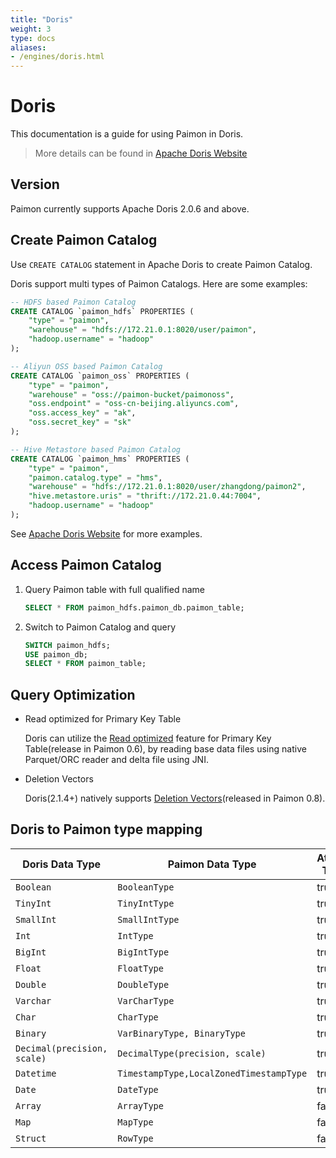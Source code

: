 ```yaml
---
title: "Doris"
weight: 3
type: docs
aliases:
- /engines/doris.html
---
```

<!--
Licensed to the Apache Software Foundation (ASF) under one
or more contributor license agreements.  See the NOTICE file
distributed with this work for additional information
regarding copyright ownership.  The ASF licenses this file
to you under the Apache License, Version 2.0 (the
"License"); you may not use this file except in compliance
with the License.  You may obtain a copy of the License at

  http://www.apache.org/licenses/LICENSE-2.0

Unless required by applicable law or agreed to in writing,
software distributed under the License is distributed on an
"AS IS" BASIS, WITHOUT WARRANTIES OR CONDITIONS OF ANY
KIND, either express or implied.  See the License for the
specific language governing permissions and limitations
under the License.
-->

# Doris

This documentation is a guide for using Paimon in Doris.

> More details can be found in [Apache Doris Website](https://doris.apache.org/docs/lakehouse/datalake-analytics/paimon/)

## Version

Paimon currently supports Apache Doris 2.0.6 and above.

## Create Paimon Catalog

Use `CREATE CATALOG` statement in Apache Doris to create Paimon Catalog.

Doris support multi types of Paimon Catalogs. Here are some examples:

```sql
-- HDFS based Paimon Catalog
CREATE CATALOG `paimon_hdfs` PROPERTIES (
    "type" = "paimon",
    "warehouse" = "hdfs://172.21.0.1:8020/user/paimon",
    "hadoop.username" = "hadoop"
);

-- Aliyun OSS based Paimon Catalog
CREATE CATALOG `paimon_oss` PROPERTIES (
    "type" = "paimon",
    "warehouse" = "oss://paimon-bucket/paimonoss",
    "oss.endpoint" = "oss-cn-beijing.aliyuncs.com",
    "oss.access_key" = "ak",
    "oss.secret_key" = "sk"
);

-- Hive Metastore based Paimon Catalog
CREATE CATALOG `paimon_hms` PROPERTIES (
    "type" = "paimon",
    "paimon.catalog.type" = "hms",
    "warehouse" = "hdfs://172.21.0.1:8020/user/zhangdong/paimon2",
    "hive.metastore.uris" = "thrift://172.21.0.44:7004",
    "hadoop.username" = "hadoop"
);
```

See [Apache Doris Website](https://doris.apache.org/docs/lakehouse/datalake-analytics/paimon/) for more examples.

## Access Paimon Catalog

1. Query Paimon table with full qualified name

    ```sql
    SELECT * FROM paimon_hdfs.paimon_db.paimon_table;
    ```

2. Switch to Paimon Catalog and query

    ```sql
    SWITCH paimon_hdfs;
    USE paimon_db;
    SELECT * FROM paimon_table;
    ```

## Query Optimization

- Read optimized for Primary Key Table

    Doris can utilize the [Read optimized](https://paimon.apache.org/releases/release-0.6/#read-optimized) feature for Primary Key Table(release in Paimon 0.6), by reading base data files using native Parquet/ORC reader and delta file using JNI.

- Deletion Vectors

    Doris(2.1.4+) natively supports [Deletion Vectors](https://paimon.apache.org/releases/release-0.8/#deletion-vectors)(released in Paimon 0.8).

## Doris to Paimon type mapping

<table class="table table-bordered">
    <thead>
    <tr>
      <th class="text-left" style="width: 10%">Doris Data Type</th>
      <th class="text-left" style="width: 10%">Paimon Data Type</th>
      <th class="text-left" style="width: 5%">Atomic Type</th>
    </tr>
    </thead>
    <tbody>
    <tr>
      <td><code>Boolean</code></td>
      <td><code>BooleanType</code></td>
      <td>true</td>
    </tr>
    <tr>
      <td><code>TinyInt</code></td>
      <td><code>TinyIntType</code></td>
      <td>true</td>
    </tr>
    <tr>
      <td><code>SmallInt</code></td>
      <td><code>SmallIntType</code></td>
      <td>true</td>
    </tr>
    <tr>
      <td><code>Int</code></td>
      <td><code>IntType</code></td>
      <td>true</td>
    </tr>
    <tr>
      <td><code>BigInt</code></td>
      <td><code>BigIntType</code></td>
      <td>true</td>
    </tr>
    <tr>
      <td><code>Float</code></td>
      <td><code>FloatType</code></td>
      <td>true</td>
    </tr>
    <tr>
      <td><code>Double</code></td>
      <td><code>DoubleType</code></td>
      <td>true</td>
    </tr>
    <tr>
      <td><code>Varchar</code></td>
      <td><code>VarCharType</code></td>
      <td>true</td>
    </tr>
    <tr>
      <td><code>Char</code></td>
      <td><code>CharType</code></td>
      <td>true</td>
    </tr>
    <tr>
      <td><code>Binary</code></td>
      <td><code>VarBinaryType, BinaryType</code></td>
      <td>true</td>
    </tr>
    <tr>
      <td><code>Decimal(precision, scale)</code></td>
      <td><code>DecimalType(precision, scale)</code></td>
      <td>true</td>
    </tr>
    <tr>
      <td><code>Datetime</code></td>
      <td><code>TimestampType,LocalZonedTimestampType</code></td>
      <td>true</td>
    </tr>
    <tr>
      <td><code>Date</code></td>
      <td><code>DateType</code></td>
      <td>true</td>
    </tr>
    <tr>
      <td><code>Array</code></td>
      <td><code>ArrayType</code></td>
      <td>false</td>
    </tr>
    <tr>
      <td><code>Map</code></td>
      <td><code>MapType</code></td>
      <td>false</td>
    </tr>
    <tr>
      <td><code>Struct</code></td>
      <td><code>RowType</code></td>
      <td>false</td>
    </tr>
    </tbody>
</table>

